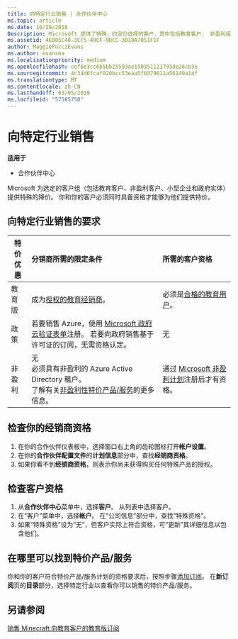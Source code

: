 ```yaml
---
title: 向特定行业销售 | 合作伙伴中心
ms.topic: article
ms.date: 10/29/2018
Description: Microsoft 提供了特殊，约定价选择的客户，其中包括教育客户、 非盈利组织客户和政府用户组。
ms.assetid: 4E085C48-3CF5-49CF-9DCC-3D18A7051F1F
author: MaggiePucciEvans
ms.author: evansma
ms.localizationpriority: medium
ms.openlocfilehash: cef6e3cc6b5bb25593ae150351121793de26cb3e
ms.sourcegitcommit: 4c34d6fcaf020bcc53eaa5f0379011a56149a14f
ms.translationtype: MT
ms.contentlocale: zh-CN
ms.lasthandoff: 03/05/2019
ms.locfileid: "57585750"
---
```

# <a name="sell-to-specialized-industries"></a>向特定行业销售

**适用于**

-  合作伙伴中心

Microsoft 为选定的客户组（包括教育客户、非盈利客户、小型企业和政府实体）提供特殊的降价。 你和你的客户必须同时具备资格才能够为他们提供特价。 

## <a name="requirements-to-sell-to-specialized-industries"></a>向特定行业销售的要求

|**特价优惠**   |**分销商所需的限定条件**   |**所需的客户资格**   |
|----------------------------|:---------------------------------|:------------------------------------------|
|教育版   |成为[授权的教育经销商](https://www.mepn.com)。   | 必须是[合格的教育用户](https://www.microsoftvolumelicensing.com/DocumentSearch.aspx?Mode=3&DocumentTypeId=7)。   |
|政策   |若要销售 Azure，使用 [Microsoft 政府云验证表单](https://azuregov.microsoft.com/csp)注册。 若要向政府销售基于许可证的订阅，无需资格认定。|   无|
|非盈利  |无<br>必须具有非盈利的 Azure Active Directory 租户。<br>了解有关[非盈利性特价产品/服务](https://assetsprod.microsoft.com/mpn/en-us/nonprofit-skus-in-csp-faq.pdf)的更多信息。   |通过 [Microsoft 非盈利计划](https://nonprofit.microsoft.com/#/register)注册后才有资格。   |


## <a name="check-your-reseller-qualifications"></a>检查你的经销商资格

1.  在你的合作伙伴仪表板中，选择窗口右上角的齿轮图标打开**帐户设置**。
2.  在你的**合作伙伴配置文件**的**计划信息**部分中，查找**经销商资格**。
3.  如果你看不到**经销商资格**，则表示你尚未获得购买任何特殊产品的授权。

## <a name="check-the-customer-qualifications"></a>检查客户资格

1.  从**合作伙伴中心**菜单中，选择**客户**。 从列表中选择客户。
2.  在“客户”菜单中，选择**帐户**。 在“公司信息”部分中，查找“特殊资格”。
3.  如果“特殊资格”设为“无”，但客户实际上符合资格，可“更新”其详细信息以包含他们。

## <a name="where-to-find-special-offers"></a>在哪里可以找到特价产品/服务

你和你的客户符合特价产品/服务计划的资格要求后，按照步骤[添加订阅](create-a-new-subscription.md)。 在**新订阅**页的**目录**部分，选择特定行业以查看你可以销售的特价产品/服务。

## <a name="see-also"></a>另请参阅

[销售 Minecraft:向教育客户的教育版订阅](minecraft-subscriptions.md)


 

 

 



